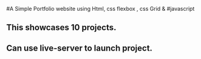#A Simple Portfolio website using Html, css flexbox , css Grid & #javascript
## This showcases 10 projects.
## Can use live-server to launch project.

